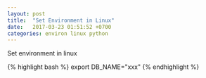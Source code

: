```yaml
---
layout: post
title:  "Set Environment in Linux"
date:   2017-03-23 01:51:52 +0700
categories: environ linux python
---
```

Set environment in linux

{% highlight bash %}
export DB_NAME="xxx"
{% endhighlight %}
